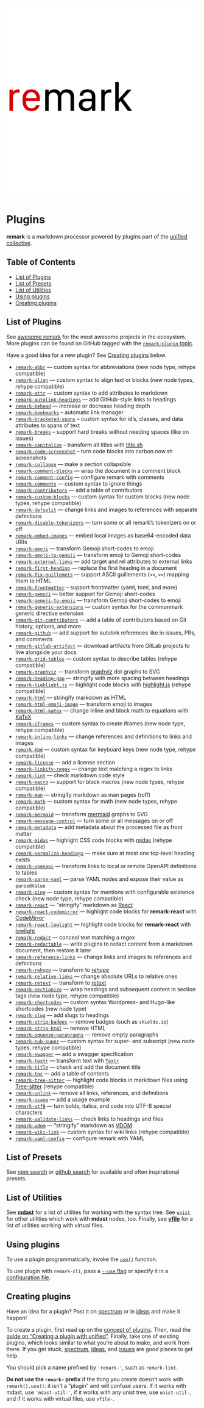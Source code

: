 ![remark][logo]

# Plugins

**remark** is a markdown processor powered by plugins part of the [unified][]
[collective][].

## Table of Contents

*   [List of Plugins](#list-of-plugins)
*   [List of Presets](#list-of-presets)
*   [List of Utilities](#list-of-utilities)
*   [Using plugins](#using-plugins)
*   [Creating plugins](#creating-plugins)

## List of Plugins

See [awesome remark][awesome] for the most awesome projects in the ecosystem.
More plugins can be found on GitHub tagged with the
[`remark-plugin` topic][topic].

Have a good idea for a new plugin?
See [Creating plugins][create] below.

*   [`remark-abbr`](https://github.com/zestedesavoir/zmarkdown/tree/master/packages/remark-abbr)
    — custom syntax for abbreviations (new node type, rehype compatible)
*   [`remark-align`](https://github.com/zestedesavoir/zmarkdown/tree/master/packages/remark-align)
    — custom syntax to align text or blocks (new node types, rehype compatible)
*   [`remark-attr`](https://github.com/arobase-che/remark-attr)
    — custom syntax to add attributes to markdown
*   [`remark-autolink-headings`](https://github.com/remarkjs/remark-autolink-headings)
    — add GitHub-style links to headings
*   [`remark-behead`](https://github.com/mrzmmr/remark-behead)
    — increase or decrease heading depth
*   [`remark-bookmarks`](https://github.com/remarkjs/remark-bookmarks)
    – automatic link manager
*   [`remark-bracketed-spans`](https://github.com/sethvincent/remark-bracketed-spans)
    – custom syntax for id’s, classes, and data attributes to spans of text
*   [`remark-breaks`](https://github.com/remarkjs/remark-breaks)
    – support hard breaks without needing spaces (like on issues)
*   [`remark-capitalize`](https://github.com/zeit/remark-capitalize)
    – transform all titles with
    [title.sh](https://github.com/zeit/title)
*   [`remark-code-screenshot`](https://github.com/Swizec/remark-code-screenshot)
    – turn code blocks into carbon.now.sh screenshots
*   [`remark-collapse`](https://github.com/Rokt33r/remark-collapse)
    — make a section collapsible
*   [`remark-comment-blocks`](https://github.com/remarkjs/remark-comment-blocks)
    — wrap the document in a comment block
*   [`remark-comment-config`](https://github.com/remarkjs/remark-comment-config)
    — configure remark with comments
*   [`remark-comments`](https://github.com/zestedesavoir/zmarkdown/tree/master/packages/remark-comments)
    — custom syntax to ignore things
*   [`remark-contributors`](https://github.com/hughsk/remark-contributors)
    — add a table of contributors
*   [`remark-custom-blocks`](https://github.com/zestedesavoir/zmarkdown/tree/master/packages/remark-custom-blocks)
    — custom syntax for custom blocks (new node types, rehype compatible)
*   [`remark-defsplit`](https://github.com/remarkjs/remark-defsplit)
    — change links and images to references with separate definitions
*   [`remark-disable-tokenizers`](https://github.com/zestedesavoir/zmarkdown/tree/master/packages/remark-disable-tokenizers)
    — turn some or all remark’s tokenizers on or off
*   [`remark-embed-images`](https://github.com/remarkjs/remark-embed-images)
    — embed local images as base64-encoded data URIs
*   [`remark-emoji`](https://github.com/rhysd/remark-emoji)
    — transform Gemoji short-codes to emoji
*   [`remark-emoji-to-gemoji`](https://github.com/jackycute/remark-emoji-to-gemoji)
    — transform emoji to Gemoji short-codes
*   [`remark-external-links`](https://github.com/remarkjs/remark-external-links)
    — add target and rel attributes to external links
*   [`remark-first-heading`](https://github.com/laat/remark-first-heading)
    — replace the first heading in a document
*   [`remark-fix-guillemets`](https://github.com/zestedesavoir/zmarkdown/tree/master/packages/remark-fix-guillemets)
    — support ASCII guillements (`<<`, `>>`) mapping them to HTML
*   [`remark-frontmatter`](https://github.com/remarkjs/remark-frontmatter)
    – support frontmatter (yaml, toml, and more)
*   [`remark-gemoji`](https://github.com/remarkjs/remark-gemoji)
    — better support for Gemoji short-codes
*   [`remark-gemoji-to-emoji`](https://github.com/jackycute/remark-gemoji-to-emoji)
    — transform Gemoji short-codes to emoji
*   [`remark-generic-extensions`](https://github.com/medfreeman/remark-generic-extensions)
    — custom syntax for the commonmark generic directive extension
*   [`remark-git-contributors`](https://github.com/vweevers/remark-git-contributors)
    — add a table of contributors based on Git history, options, and more
*   [`remark-github`](https://github.com/remarkjs/remark-github)
    — add support for autolink references like in issues, PRs, and comments
*   [`remark-gitlab-artifact`](https://github.com/temando/remark-gitlab-artifact)
    — download artifacts from GitLab projects to live alongside your docs
*   [`remark-grid-tables`](https://github.com/zestedesavoir/zmarkdown/tree/master/packages/remark-grid-tables)
    — custom syntax to describe tables (rehype compatible)
*   [`remark-graphviz`](https://github.com/temando/remark-graphviz)
    — transform [graphviz](https://www.graphviz.org) dot graphs to SVG
*   [`remark-heading-gap`](https://github.com/remarkjs/remark-heading-gap)
    — stringify with more spacing between headings
*   [`remark-highlight.js`](https://github.com/remarkjs/remark-highlight.js)
    — highlight code blocks with [highlight.js](https://github.com/isagalaev/highlight.js)
    (rehype compatible)
*   [`remark-html`](https://github.com/remarkjs/remark-html)
    — stringify markdown as HTML
*   [`remark-html-emoji-image`](https://github.com/jackycute/remark-html-emoji-image)
    — transform emoji to images
*   [`remark-html-katex`](https://github.com/rokt33r/remark-math/blob/master/packages/remark-html-katex/readme.md)
    — change inline and block math to equations with [KaTeX](https://github.com/Khan/KaTeX)
*   [`remark-iframes`](https://github.com/zestedesavoir/zmarkdown/tree/master/packages/remark-iframes)
    — custom syntax to create iframes (new node type, rehype compatible)
*   [`remark-inline-links`](https://github.com/remarkjs/remark-inline-links)
    — change references and definitions to links and images
*   [`remark-kbd`](https://github.com/zestedesavoir/zmarkdown/tree/master/packages/remark-kbd)
    — custom syntax for keyboard keys (new node type, rehype compatible)
*   [`remark-license`](https://github.com/remarkjs/remark-license)
    — add a license section
*   [`remark-linkify-regex`](https://gitlab.com/staltz/remark-linkify-regex)
    — change text matching a regex to links
*   [`remark-lint`](https://github.com/remarkjs/remark-lint)
    — check markdown code style
*   [`remark-macro`](https://github.com/dimerapp/remark-macro)
    — support for block macros (new node types, rehype compatible)
*   [`remark-man`](https://github.com/remarkjs/remark-man)
    — stringify markdown as man pages (roff)
*   [`remark-math`](https://github.com/rokt33r/remark-math)
    — custom syntax for math (new node types, rehype compatible)
*   [`remark-mermaid`](https://github.com/temando/remark-mermaid)
    — transform [mermaid](https://mermaidjs.github.io/) graphs to SVG
*   [`remark-message-control`](https://github.com/remarkjs/remark-message-control)
    — turn some or all messages on or off
*   [`remark-metadata`](https://github.com/temando/remark-metadata)
    — add metadata about the processed file as front matter
*   [`remark-midas`](https://github.com/ben-eb/remark-midas)
    — highlight CSS code blocks with [midas](https://github.com/ben-eb/midas)
    (rehype compatible)
*   [`remark-normalize-headings`](https://github.com/eush77/remark-normalize-headings)
    — make sure at most one top-level heading exists
*   [`remark-openapi`](https://github.com/temando/remark-openapi)
    — transform links to local or remote OpenAPI definitions to tables
*   [`remark-parse-yaml`](https://github.com/landakram/remark-parse-yaml)
    — parse YAML nodes and expose their value as `parsedValue`
*   [`remark-ping`](https://github.com/zestedesavoir/zmarkdown/tree/master/packages/remark-ping)
    — custom syntax for mentions with configurable existence check (new node
    type, rehype compatible)
*   [`remark-react`](https://github.com/mapbox/remark-react)
    — “stringify” markdown as [React](https://github.com/facebook/react)
*   [`remark-react-codemirror`](https://github.com/craftzdog/remark-react-codemirror)
    — highlight code blocks for **remark-react** with [CodeMirror](https://codemirror.net)
*   [`remark-react-lowlight`](https://github.com/bebraw/remark-react-lowlight)
    — highlight code blocks for **remark-react** with [lowlight](https://github.com/wooorm/lowlight)
*   [`remark-redact`](https://github.com/seafoam6/remark-redact)
    — conceal text matching a regex
*   [`remark-redactable`](https://github.com/code-dot-org/remark-redactable)
    — write plugins to redact content from a markdown document,
    then restore it later
*   [`remark-reference-links`](https://github.com/remarkjs/remark-reference-links)
    — change links and images to references and definitions
*   [`remark-rehype`](https://github.com/remarkjs/remark-rehype)
    — transform to [rehype](https://github.com/rehypejs/rehype)
*   [`remark-relative-links`](https://github.com/zslabs/remark-relative-links)
    — change absolute URLs to relative ones
*   [`remark-retext`](https://github.com/remarkjs/remark-retext)
    — transform to [retext](https://github.com/retextjs/retext)
*   [`remark-sectionize`](https://github.com/jake-low/remark-sectionize)
    — wrap headings and subsequent content in section tags (new node type,
    rehype compatible)
*   [`remark-shortcodes`](https://github.com/djm/remark-shortcodes)
    — custom syntax Wordpress- and Hugo-like shortcodes (new node type)
*   [`remark-slug`](https://github.com/remarkjs/remark-slug)
    — add slugs to headings
*   [`remark-strip-badges`](https://github.com/remarkjs/remark-strip-badges)
    — remove badges (such as `shields.io`)
*   [`remark-strip-html`](https://github.com/craftzdog/remark-strip-html)
    — remove HTML
*   [`remark-squeeze-paragraphs`](https://github.com/remarkjs/remark-squeeze-paragraphs)
    — remove empty paragraphs
*   [`remark-sub-super`](https://github.com/zestedesavoir/zmarkdown/tree/master/packages/remark-sub-super)
    — custom syntax for super- and subscript (new node types, rehype compatible)
*   [`remark-swagger`](https://github.com/yoshuawuyts/remark-swagger)
    — add a swagger specification
*   [`remark-textr`](https://github.com/denysdovhan/remark-textr)
    — transform text with [`Textr`](https://github.com/shuvalov-anton/textr)
*   [`remark-title`](https://github.com/RichardLitt/remark-title)
    — check and add the document title
*   [`remark-toc`](https://github.com/remarkjs/remark-toc)
    — add a table of contents
*   [`remark-tree-sitter`](https://github.com/samlanning/remark-tree-sitter)
    — highlight code blocks in markdown files using
    [Tree-sitter](https://tree-sitter.github.io/tree-sitter/)
    (rehype compatible)
*   [`remark-unlink`](https://github.com/remarkjs/remark-unlink)
    — remove all links, references, and definitions
*   [`remark-usage`](https://github.com/remarkjs/remark-usage)
    — add a usage example
*   [`remark-utf8`](https://github.com/Swizec/remark-utf8)
    — turn bolds, italics, and code into UTF-8 special characters
*   [`remark-validate-links`](https://github.com/remarkjs/remark-validate-links)
    — check links to headings and files
*   [`remark-vdom`](https://github.com/remarkjs/remark-vdom)
    — “stringify” markdown as [VDOM](https://github.com/Matt-Esch/virtual-dom/)
*   [`remark-wiki-link`](https://github.com/landakram/remark-wiki-link)
    — custom syntax for wiki links (rehype compatible)
*   [`remark-yaml-config`](https://github.com/remarkjs/remark-yaml-config)
    — configure remark with YAML

## List of Presets

See [npm search][npm-preset-search] or [github search][github-preset-search]
for available and often inspirational presets.

## List of Utilities

See [**mdast**][mdast-util] for a list of utilities for working with the syntax
tree.
See [`unist`][unist-util] for other utilities which work with **mdast**
nodes, too.
Finally, see [**vfile**][vfile-util] for a list of utilities working with
virtual files.

## Using plugins

To use a plugin programmatically, invoke the [`use()`][unified-use]
function.

To use plugin with `remark-cli`, pass a [`--use` flag][unified-args-use]
or specify it in a [configuration file][config-file-use].

## Creating plugins

Have an idea for a plugin?
Post it on [spectrum][] or in [ideas][] and make it happen!

To create a plugin, first read up on the [concept of plugins][unified-plugins].
Then, read the [guide on “Creating a plugin with unified”][guide].
Finally, take one of existing plugins, which looks similar to what you’re about
to make, and work from there.
If you get stuck, [spectrum][], [ideas][], and [issues][] are good places to get
help.

You should pick a name prefixed by `'remark-'`, such as `remark-lint`.

**Do not use the `remark-` prefix** if the thing you create doesn’t work with
`remark().use()`: it isn’t a “plugin” and will confuse users.
If it works with mdast, use `'mdast-util-'`, if it works with any unist tree,
use `unist-util-`, and if it works with virtual files, use `vfile-`.

<!--Definitions:-->

[logo]: https://raw.githubusercontent.com/remarkjs/remark/4f6b3d7/logo.svg?sanitize=true

[mdast-util]: https://github.com/syntax-tree/mdast#list-of-utilities

[unist-util]: https://github.com/syntax-tree/unist#unist-utilities

[vfile-util]: https://github.com/vfile/vfile#utilities

[unified-use]: https://github.com/unifiedjs/unified#processoruseplugin-options

[unified-args-use]: https://github.com/unifiedjs/unified-args#--use-plugin

[config-file-use]: https://github.com/unifiedjs/unified-engine/blob/master/doc/configure.md#plugins

[unified-plugins]: https://github.com/unifiedjs/unified#plugin

[issues]: https://github.com/remarkjs/remark/issues

[spectrum]: https://spectrum.chat/unified/remark

[guide]: https://unifiedjs.github.io/create-a-plugin.html

[npm-preset-search]: https://www.npmjs.com/search?q=remark-preset

[github-preset-search]: https://github.com/topics/remark-preset

[awesome]: https://github.com/remarkjs/awesome

[ideas]: https://github.com/remarkjs/ideas

[topic]: https://github.com/topics/remark-plugin

[unified]: https://github.com/unifiedjs/unified

[collective]: https://opencollective.com/unified

[create]: #creating-plugins
